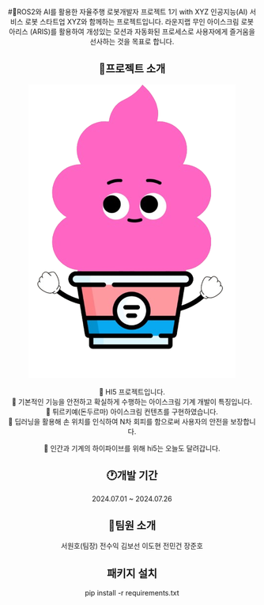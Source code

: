 <div align="center">
#🍦ROS2와 AI를 활용한 자율주행 로봇개발자 프로젝트 1기 with XYZ
인공지능(AI) 서비스 로봇 스타트업 XYZ와 함께하는 프로젝트입니다.
라운지랩 무인 아이스크림 로봇 아리스 (ARIS)를 활용하여 개성있는 모션과 자동화된 프로세스로 사용자에게 즐거움을 선사하는 것을 목표로 합니다.<br>
<https://youtu.be/QmEGj73KAvA>

## 📃프로젝트 소개
![Untitled design](../character_1.png)

👋 HI5 프로젝트입니다.<br>
👋 기본적인 기능을 안전하고 확실하게 수행하는 아이스크림 기계 개발이 특징입니다.<br>
👋 튀르키예(돈두르마) 아이스크림 컨텐츠를 구현하였습니다.<br>
👋 딥러닝을 활용해 손 위치를 인식하여 N차 회피를 함으로써 사용자의 안전을 보장합니다.<br>

👋 인간과 기계의 하이파이브를 위해 hi5는 오늘도 달려갑니다.<br>

## 🕐개발 기간
2024.07.01 ~ 2024.07.26

## 🙍팀원 소개

서원호(팀장)
전수익
김보선
이도현
전민건
장준호

## 패키지 설치
pip install -r requirements.txt
<div>
